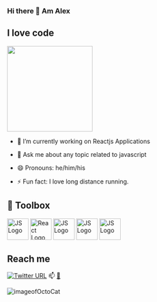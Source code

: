 ### Hi there 👋 Am Alex

## I love code
<img src="https://octodex.github.com/images/Fintechtocat.png" width= "200">

- 🔭 I’m currently working on Reactjs Applications

- 💬 Ask me about any topic related to javascript 
- 😄 Pronouns: he/him/his
- ⚡ Fun fact: I love long distance running.








## 🧰 Toolbox
<img src="https://cdn.worldvectorlogo.com/logos/logo-javascript.svg" alt="JS Logo" width="50" height="50"/>   <img src="https://cdn.worldvectorlogo.com/logos/react-2.svg" alt="React Logo" width="50" height="50"/>    <img src="https://cdn.worldvectorlogo.com/logos/jquery-1.svg" alt="JS Logo" width="50" height="50"/>    <img src="https://cdn.worldvectorlogo.com/logos/nodejs-icon.svg" alt="JS Logo" width="50" height="50"/>   <img src="https://cdn.worldvectorlogo.com/logos/html-1.svg" alt="JS Logo" width="50" height="50"/>    

## Reach me
<a href = "https://twitter.com/a_muriuki" ><img alt="Twitter URL" src="https://img.shields.io/twitter/url?label=alex&style=social&url=https%3A%2F%2Ftwitter.com%2Fa_muriuki" target="_blank"></a>
📫 [📧](mailto:alexmuriukimaina254@gmail.com) 

![imageofOctoCat](https://octodex.github.com/images/mona-the-rivetertocat.png)
